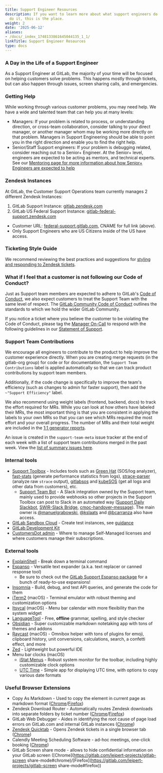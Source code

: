 ```yaml
---
title: Support Engineer Resources
description: If you want to learn more about what support engineers do and how they
  do it, this is the place.
weight: 2
date: '2025-06-12'
aliases:
- /docs/_index_1748133861645044135_1_1/
linkTitle: Support Engineer Resources
type: docs
---
```


### A Day in the Life of a Support Engineer

As a Support Engineer at GitLab, the majority of your time will be focused on helping customers solve problems. This happens mostly through tickets, but can also happen through issues, screen sharing calls, and emergencies.

### Getting Help

While working through various customer problems, you may need help. We have a wide and talented team that can help you at many levels:

- Managers: If your problem is related to process, or understanding direction, or cross-team collaboration, consider talking to your direct manager, or another manager whom may be working more directly on that problem. Managers in Support Engineering should be able to point you in the right direction and enable you to find the right help.
- Senior/Staff Support engineers: If your problem is debugging related, consider reaching out to a Senior+ Engineer. At the Senior+ level, engineers are expected to be acting as mentors, and technical experts. See our [Mentoring page for more information about how Senior+ Engineers are expected to help](/handbook/support/engineering/mentorship)

### Zendesk Instances

At GitLab, the Customer Support Operations team currently manages 2 different Zendesk Instances:

1. GitLab Support Instance:  [gitlab.zendesk.com](https://gitlab.zendesk.com)
1. GitLab US Federal Support Instance: [gitlab-federal-support.zendesk.com](https://gitlab-federal-support.zendesk.com)

- Customer URL: [federal-support.gitlab.com](https://federal-support.gitlab.com), CNAME for full link (above).
- Only Support Engineers who are US Citizens inside of the US have access.

### Ticketing Style Guide

We recommend reviewing the best practices and suggestions for [styling and responding to Zendesk tickets](/handbook/support/workflows/how-to-respond-to-tickets).

### What if I feel that a customer is not following our Code of Conduct?

Just as Support team members are expected to adhere to GitLab's [Code of Conduct](/handbook/legal/gitlab-code-of-business-conduct-and-ethics/), we also expect customers to treat the Support Team with the same level of respect. The [GitLab Community Code of Conduct](https://about.gitlab.com/community/contribute/code-of-conduct/) outlines the standards to which we hold the wider GitLab Community.

If you notice a ticket where you believe the customer to be violating the Code of Conduct, please tag the [Manager On-Call](/handbook/support/on-call/#manager-on-call) to respond with the following guidelines in our [Statement of Support](https://about.gitlab.com/support/general-policies/#please-dont-use-language-intended-to-threaten-or-harass).

### Support Team Contributions

We encourage all engineers to contribute to the product to help improve the customer experience directly.
When you are creating merge requests (in the gitlab-org group) for code or for documentation, the
`Support Team Contributions` label is applied automatically so that we can track product contributions by support team
members.

Additionally, if the code change is specifically to improve the team's efficiency
(such as changes to admin for faster support), then add the `~"Support Efficiency"` label.

We also recommend using weight labels (frontend, backend, docs) to track the effort required for MRs.
While you can look at how others have labeled their MRs, the most important thing is that you are consistent in applying the labels to your own MRs
so that you can see which MRs required the most effort and your overall progress.
The number of MRs and their total weight are included in the [1:1 generator reports](https://gitlab.com/gitlab-com/support/toolbox/1-1-issue-generator).

An issue is created in the `support-team-meta` issue tracker at the
end of each week with a list of support team contributions merged in the past week. View the
[list of summary issues here](https://gitlab.com/gitlab-com/support/support-team-meta/issues?label_name%5B%5D=Support%20Team%20Contributions).

### Internal tools

- [Support Toolbox](https://gitlab.com/gitlab-com/support/toolbox) - Includes tools such as [Green Hat](https://gitlab.com/gitlab-com/support/toolbox/greenhat) (SOS/log analyzer), [fast-stats](https://gitlab.com/gitlab-com/support/toolbox/fast-stats) (generate performance statistics from logs), [strace-parser](https://gitlab.com/gitlab-com/support/toolbox/strace-parser) (analyze raw `strace` output), [gitlabsos](https://gitlab.com/gitlab-com/support/toolbox/gitlabsos) and [kubeSOS](https://gitlab.com/gitlab-com/support/toolbox/kubesos) (get all logs and other data from customers), etc.
  - [Support Team Bot](https://api.slack.com/apps/A07DSM5C2H5) - A Slack integration owned by the Support team, mainly used to provide webhooks so other projects in the Support Toolbox can post to Slack in an automated way ([Support Daily Slackbot](https://gitlab.com/gitlab-com/support/toolbox/support-daily-slackbot), [SWIR-Slack Bridge](https://gitlab.com/gitlab-com/support/toolbox/swir-slack-bridge), [cmoc-handover-message](https://gitlab.com/gitlab-com/support/toolbox/cmoc-handover-message)). The main owner is [@manuelgrabowski](https://gitlab.com/manuelgrabowski), [@kslaats](https://gitlab.com/kslaats) and [@bcarranza](https://gitlab.com/bcarranza) also have access.
- [GitLab Sandbox Cloud](/handbook/company/infrastructure-standards/realms/sandbox/#how-to-get-started) - Create test instances, see [guidance](../workflows/test_env.md#gitlab-sandbox-cloud-for-gcp-preferred)
- [GitLab Development Kit](https://gitlab.com/gitlab-org/gitlab-development-kit)
- [CustomersDot admin](https://customers.gitlab.com/admin/) - Where to manage Self-Managed licenses and where customers manage their subscriptions.

### External tools

- [ExplainShell](https://explainshell.com/) - Break down a terminal command
- [Espanso](https://espanso.org/) - Versatile text expander (a.k.a. text replacer or canned response tool)
  - Be sure to check out the [GitLab Support Espanso package](https://gitlab.com/gitlab-com/support/toolbox/espanso/) for a bunch of ready-to-use expansions!
- [Insomnia](https://insomnia.rest/) - Build, debug, and test API queries, and generate the code for them
- [iTerm2](https://iterm2.com/) (macOS) - Terminal emulator with robust theming and customization options
- [Itsycal](https://www.mowglii.com/itsycal/) (macOS) - Menu bar calendar with more flexibility than the system widget
- [LanguageTool](https://languagetool.org/) - Free, **offline** grammar, spelling, and style checker
- [Obsidian](https://obsidian.md/) - Super customizable markdown notetaking app with tons of themes and addons
- [Raycast](https://www.raycast.com/) (macOS) - Omnibox helper with tons of plugins for emoji, clipboard history, unit conversions, calculations, search, a confetti effect, and more
- [Zed](https://zed.dev/) - Lightweight but powerful IDE
- Menu bar clocks (macOS)
  - [iStat Menus](https://bjango.com/mac/istatmenus/) - Robust system monitor for the toolbar, including highly customizable clock options
  - [UTC Time](https://sindresorhus.com/utc-time) - Simple app for displaying UTC time, with options to copy various date formats

### Useful Browser Extensions

- Copy As Markdown - Used to copy the element in current page as markdown format ([Chrome](https://chrome.google.com/webstore/detail/copy-as-markdown/fkeaekngjflipcockcnpobkpbbfbhmdn)/[Firefox](https://addons.mozilla.org/en-US/firefox/addon/copy-as-markdown/))
- Zendesk Download Router - Automatically routes Zendesk downloads into separate folders by ticket number ([Chrome](https://chrome.google.com/webstore/detail/zendesk-download-router/pgfhacdbkdeppdjgighdeejjfneifkml)/[Firefox](https://addons.mozilla.org/en-GB/firefox/addon/zendesk-download-router/))
- GitLab Web Debugger - Aides in identifying the root cause of page load errors on GitLab.com and internal GitLab instances ([Chrome](https://gitlab.com/gitlab-com/gl-infra/gitlab-web-debugger))
- [Zendesk Quicktab](https://support.zendesk.com/hc/en-us/articles/6443360776346-Installing-the-Quicktab-Google-Chrome-extension) - Opens Zendesk tickets in a single browser tab ([Chrome](https://chrome.google.com/webstore/detail/quicktab-for-zendesk-by-t/hhbimbckgheipimadcknkfogegmpoibj))
- Calendly Meeting Scheduling Software - ad-hoc meetings, one-click booking ([Chrome](https://chrome.google.com/webstore/detail/calendly-meeting-scheduli/cbhilkcodigmigfbnphipnnmamjfkipp))
- GitLab Screen share mode - allows to hide confidential information on your GitLab screen ([Chrome](https://gitlab.com/leipert-projects/gitlab-screen share-mode#chrome)/[Firefox](https://gitlab.com/leipert-projects/gitlab-screen share-mode#firefox))

